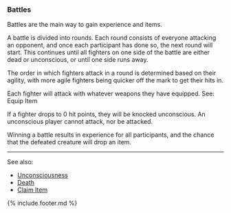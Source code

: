 ### Battles
Battles are the main way to gain experience and items.

A battle is divided into rounds. Each round consists of everyone attacking an opponent, and once each participant
  has done so, the next round will start. This continues until all fighters on one side of the battle are either dead
  or unconscious, or until one side runs away.

The order in which fighters attack in a round is determined based on their agility, with more agile fighters being
  quicker off the mark to get their hits in.

Each fighter will attack with whatever weapons they have equipped. See: Equip Item

If a fighter drops to 0 hit points, they will be knocked unconscious. An unconscious player cannot attack, nor be
  attacked.

Winning a battle results in experience for all participants, and the chance that the defeated creature will drop an
  item.

---

See also:
 - [Unconsciousness](unconscious.md)
 - [Death](death.md)
 - [Claim Item](locations/tavern/claim_item.md)

{% include footer.md %}